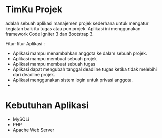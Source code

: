 # TimKu Projek

adalah sebuah aplikasi manajemen projek sederhana untuk mengatur kegiatan baik itu tugas atau pun projek.
Aplikasi ini menggunakan framework Code Igniter 3 dan Bootstrap 3.

Fitur-fitur Aplikasi :
- Aplikasi mampu menambahkan anggota ke dalam sebuah projek.
- Aplikasi mampu membuat sebuah projek
- Aplikasi mampu membuat sebuah tugas
- Aplikasi dapat mengubah tanggal deadline tugas ketika tidak melebihi dari deadline projek.
- Aplikasi menggunakan sistem login untuk privasi anggota.
- 

# Kebutuhan Aplikasi
- MySQLi
- PHP
- Apache Web Server

